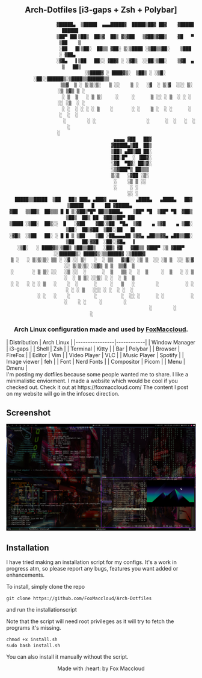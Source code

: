 <div align="center">

## Arch-Dotfiles [i3-gaps + Zsh + Polybar]

```
                  ▓█████▄  ▒█████  ▄▄▄█████▓  █████▒██▓ ██▓    ▓█████   ██████                       
                  ▒██▀ ██▌▒██▒  ██▒▓  ██▒ ▓▒▓██   ▒▓██▒▓██▒    ▓█   ▀ ▒██    ▒                       
                  ░██   █▌▒██░  ██▒▒ ▓██░ ▒░▒████ ░▒██▒▒██░    ▒███   ░ ▓██▄                         
                  ░▓█▄   ▌▒██   ██░░ ▓██▓ ░ ░▓█▒  ░░██░▒██░    ▒▓█  ▄   ▒   ██▒                      
                  ░▒████▓ ░ ████▓▒░  ▒██▒ ░ ░▒█░   ░██░░██████▒░▒████▒▒██████▒▒                      
                   ▒▒▓  ▒ ░ ▒░▒░▒░   ▒ ░░    ▒ ░   ░▓  ░ ▒░▓  ░░░ ▒░ ░▒ ▒▓▒ ▒ ░                      
                   ░ ▒  ▒   ░ ▒ ▒░     ░     ░      ▒ ░░ ░ ▒  ░ ░ ░  ░░ ░▒  ░ ░                      
                   ░ ░  ░ ░ ░ ░ ▒    ░       ░ ░    ▒ ░  ░ ░      ░   ░  ░  ░                        
                     ░        ░ ░                   ░      ░  ░   ░  ░      ░                        
                   ░                                                                                 
                                        ▄▄▄▄ ▓██   ██▓                                               
                                       ▓█████▄▒██  ██▒                                               
                                       ▒██▒ ▄██▒██ ██░                                               
                                       ▒██░█▀  ░ ▐██▓░                                               
                                       ░▓█  ▀█▓░ ██▒▓░                                               
                                       ░▒▓███▀▒ ██▒▒▒                                                
                                       ▒░▒   ░▓██ ░▒░                                                
                                        ░    ░▒ ▒ ░░                                                 
                                        ░     ░ ░                                                    
                                             ░░ ░                                                    
  █████▒▒█████  ▒██   ██▒ ███▄ ▄███▓ ▄▄▄       ▄████▄   ▄████▄   ██▓     ▒█████   █    ██ ▓█████▄ 
▓██   ▒▒██▒  ██▒▒▒ █ █ ▒░▓██▒▀█▀ ██▒▒████▄    ▒██▀ ▀█  ▒██▀ ▀█  ▓██▒    ▒██▒  ██▒ ██  ▓██▒▒██▀ ██▌
▒████ ░▒██░  ██▒░░  █   ░▓██    ▓██░▒██  ▀█▄  ▒▓█    ▄ ▒▓█    ▄ ▒██░    ▒██░  ██▒▓██  ▒██░░██   █▌
░▓█▒  ░▒██   ██░ ░ █ █ ▒ ▒██    ▒██ ░██▄▄▄▄██ ▒▓▓▄ ▄██▒▒▓▓▄ ▄██▒▒██░    ▒██   ██░▓▓█  ░██░░▓█▄   ▌
░▒█░   ░ ████▓▒░▒██▒ ▒██▒▒██▒   ░██▒ ▓█   ▓██▒▒ ▓███▀ ░▒ ▓███▀ ░░██████▒░ ████▓▒░▒▒█████▓ ░▒████▓ 
 ▒ ░   ░ ▒░▒░▒░ ▒▒ ░ ░▓ ░░ ▒░   ░  ░ ▒▒   ▓▒█░░ ░▒ ▒  ░░ ░▒ ▒  ░░ ▒░▓  ░░ ▒░▒░▒░ ░▒▓▒ ▒ ▒  ▒▒▓  ▒ 
 ░       ░ ▒ ▒░ ░░   ░▒ ░░  ░      ░  ▒   ▒▒ ░  ░  ▒     ░  ▒   ░ ░ ▒  ░  ░ ▒ ▒░ ░░▒░ ░ ░  ░ ▒  ▒ 
 ░ ░   ░ ░ ░ ▒   ░    ░  ░      ░     ░   ▒   ░        ░          ░ ░   ░ ░ ░ ▒   ░░░ ░ ░  ░ ░  ░ 
           ░ ░   ░    ░         ░         ░  ░░ ░      ░ ░          ░  ░    ░ ░     ░        ░    
                                              ░        ░                                   ░       
```

### Arch Linux configuration made and used by [FoxMaccloud](https://foxmaccloud.com/).
</div>

<div position="Left">
| Distribution   | Arch Linux |
|----------------|------------|
| Window Manager | i3-gaps    |
| Shell          | Zsh        |
| Terminal       | Kitty      |
| Bar            | Polybar    |
| Browser        | FireFox    |
| Editor         | Vim        |
| Video Player   | VLC        |
| Music Player   | Spotify    |
| Image viewer   | feh        |
| Font           | Nerd Fonts |
| Compositor     | Picom      |
| Menu           | Dmenu      |
</div>

<div position="right">
I'm posting my dotfiles because some people wanted me to share.
I like a minimalistic enviorment. I made a website which would be cool if you checked out.
Check it out at https://foxmaccloud.com/
The content I post on my website will go in the infosec direction.
</div>

## Screenshot
![Alt text](https://github.com/FoxMaccloud/Arch-Dotfiles/blob/main/Desktop.png "Desktop")

## Installation

I have tried making an installation script for my configs. It's a work in progress atm, so please report any bugs, features you want added or enhancements.

To install, simply clone the repo
```
git clone https://github.com/FoxMaccloud/Arch-Dotfiles
```
and run the installationscript

Note that the script will need root privileges as it will try to fetch the programs it's missing.
```
chmod +x install.sh
sudo bash install.sh
```
You can also install it manually without the script.


<div align="center">
Made with :heart: by Fox Maccloud
</div>

